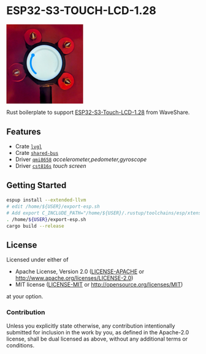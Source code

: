 # ESP32-S3-TOUCH-LCD-1.28

<img src="./images/picture.jpg" width="200" alt="ESP32-S3-TOUCH-LCD-1.28" align="center">

Rust boilerplate to support [ESP32-S3-Touch-LCD-1.28](https://www.waveshare.com/wiki/ESP32-S3-Touch-LCD-1.28) from WaveShare.

## Features

* Crate [`lvgl`](https://github.com/lvgl/lv_binding_rust)
* Crate [`shared-bus`](https://github.com/Rahix/shared-bus)
* Driver [`qmi8658`](https://github.com/IniterWorker/qmi8658) _accelerometer,pedometer,gyroscope_
* Driver [`cst816s`](https://github.com/IniterWorker/cst816s) _touch screen_

## Getting Started

```bash
espup install --extended-llvm
# edit /home/${USER}/export-esp.sh
# Add export C_INCLUDE_PATH="/home/${USER}/.rustup/toolchains/esp/xtensa-esp-elf/esp-13.2.0_20230928/xtensa-esp-elf/xtensa-esp-elf/include"
. /home/${USER}/export-esp.sh
cargo build --release
```


## License

Licensed under either of

- Apache License, Version 2.0 ([LICENSE-APACHE](LICENSE-APACHE) or
  http://www.apache.org/licenses/LICENSE-2.0)
- MIT license ([LICENSE-MIT](LICENSE-MIT) or http://opensource.org/licenses/MIT)

at your option.

### Contribution

Unless you explicitly state otherwise, any contribution intentionally submitted for inclusion in the
work by you, as defined in the Apache-2.0 license, shall be dual licensed as above, without any
additional terms or conditions.
